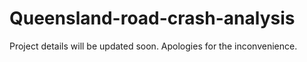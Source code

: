 # Queensland-road-crash-analysis

Project details will be updated soon. Apologies for the inconvenience.
